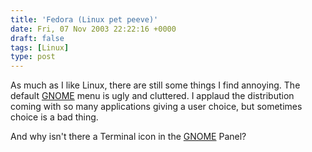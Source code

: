 ```yaml
---
title: 'Fedora (Linux pet peeve)'
date: Fri, 07 Nov 2003 22:22:16 +0000
draft: false
tags: [Linux]
type: post
---
```


As much as I like Linux, there are still some things I find annoying. The default [GNOME](http://www.gnome.org) menu is ugly and cluttered. I applaud the distribution coming with so many applications giving a user choice, but sometimes choice is a bad thing.

And why isn't there a Terminal icon in the [GNOME](http://www.gnome.org) Panel?